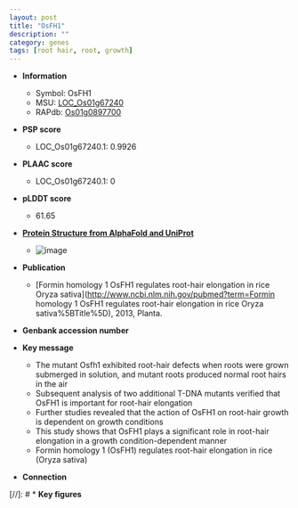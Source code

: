 ```yaml
---
layout: post
title: "OsFH1"
description: ""
category: genes
tags: [root hair, root, growth]
---
```


* **Information**  
    + Symbol: OsFH1  
    + MSU: [LOC_Os01g67240](http://rice.plantbiology.msu.edu/cgi-bin/ORF_infopage.cgi?orf=LOC_Os01g67240)  
    + RAPdb: [Os01g0897700](http://rapdb.dna.affrc.go.jp/viewer/gbrowse_details/irgsp1?name=Os01g0897700)  

* **PSP score**  
    + LOC_Os01g67240.1: 0.9926 

* **PLAAC score**  
    + LOC_Os01g67240.1: 0 

* **pLDDT score**
    + 61.65

* **[Protein Structure from AlphaFold and UniProt](https://www.uniprot.org/uniprotkb/Q8S0F0/entry#structure)**
    + ![image](https://ricepsp.github.io/images/Q8/AF-Q8S0F0-F1.png)

* **Publication**  
    + [Formin homology 1 OsFH1 regulates root-hair elongation in rice Oryza sativa](http://www.ncbi.nlm.nih.gov/pubmed?term=Formin homology 1 OsFH1 regulates root-hair elongation in rice Oryza sativa%5BTitle%5D), 2013, Planta.

* **Genbank accession number**  

* **Key message**  
    + The mutant Osfh1 exhibited root-hair defects when roots were grown submerged in solution, and mutant roots produced normal root hairs in the air
    + Subsequent analysis of two additional T-DNA mutants verified that OsFH1 is important for root-hair elongation
    + Further studies revealed that the action of OsFH1 on root-hair growth is dependent on growth conditions
    + This study shows that OsFH1 plays a significant role in root-hair elongation in a growth condition-dependent manner
    + Formin homology 1 (OsFH1) regulates root-hair elongation in rice (Oryza sativa)

* **Connection**  

[//]: # * **Key figures**  


